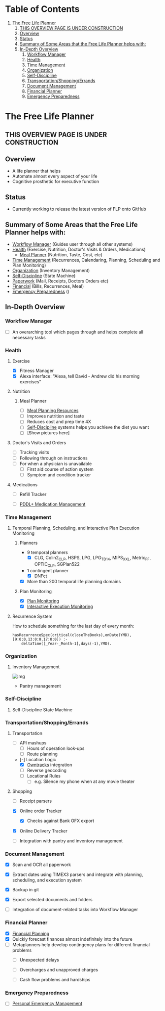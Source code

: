 
# Table of Contents

1.  [The Free Life Planner](#orgf8f6537)
    1.  [THIS OVERVIEW PAGE IS UNDER CONSTRUCTION](#orgb81e46a)
    2.  [Overview](#org69322db)
    3.  [Status](#org0d7becb)
    4.  [Summary of Some Areas that the Free Life Planner helps with:](#orgc18d192)
    5.  [In-Depth Overview](#org3fd0b58)
        1.  [Workflow Manager](#org0b72a13)
        2.  [Health](#org8cff8c2)
        3.  [Time Management](#org475700b)
        4.  [Organization](#org703edd0)
        5.  [Self-Discipline](#org459b840)
        6.  [Transportation/Shopping/Errands](#orgc91d92f)
        7.  [Document Management](#orgc45d4cf)
        8.  [Financial Planner](#orgf68515e)
        9.  [Emergency Preparedness](#org32a28a2)


<a id="orgf8f6537"></a>

# The Free Life Planner


<a id="orgb81e46a"></a>

## THIS OVERVIEW PAGE IS UNDER CONSTRUCTION


<a id="org69322db"></a>

## Overview

-   A life planner that helps
-   Automate almost every aspect of your life
-   Cognitive prosthetic for executive function


<a id="org0d7becb"></a>

## Status

-   Currently working to release the latest version of FLP onto GitHub


<a id="orgc18d192"></a>

## Summary of Some Areas that the Free Life Planner helps with:

-   [Workflow Manager](#org0b72a13) (Guides user through all other systems)
-   [Health](#org8cff8c2) (Exercise, Nutrition, Doctor's Visits & Orders, Medications)
    -   [Meal Planner](#org81df144) (Nutrition, Taste, Cost, etc)
-   [Time Management](#org475700b) (Recurrences, Calendaring, Planning, Scheduling and Plan Monitoring)
-   [Organization](#org703edd0) (Inventory Management)
-   [Self-Discipline](#org459b840) (State Machine)
-   [Paperwork](#orgc45d4cf) (Mail, Receipts, Doctors Orders etc)
-   [Financial](#orgf68515e) (Bills, Recurrences, Meal)
-   [Emergency Preparedness](#org32a28a2) ()


<a id="org3fd0b58"></a>

## In-Depth Overview


<a id="org0b72a13"></a>

### Workflow Manager

-   [ ] An overarching tool which pages through and helps complete all necessary tasks


<a id="org8cff8c2"></a>

### Health

1.  Exercise

    -   [X] Fitness Manager
    -   [X] Alexa interface: "Alexa, tell David - Andrew did his morning exercises"

2.  Nutrition

    1.  Meal Planner
    
        -   [ ] [Meal Planning Resources](https://frdcsa.org/~andrewdo/WebWiki/MealPlanningResources.html)
        -   [ ] Improves nutrition and taste
        -   [ ] Reduces cost and prep time 4X
        -   [ ] [Self-Discipline](#org459b840) systems helps you achieve the diet you want
        -   [ ] [Show pictures here]

3.  Doctor's Visits and Orders

    -   [ ] Tracking visits
    -   [ ] Following through on instructions
    -   [ ] For when a physician is unavailable
        -   [ ] First aid course of action system
        -   [ ] Symptom and condition tracker

4.  Medications

    -   [ ] Refill Tracker
    -   [ ] [PDDL+ Medication Management](https://github.com/fareskalaboud/PDDLPlusBenchmarkDomains)


<a id="org475700b"></a>

### Time Management

1.  Temporal Planning, Scheduling, and Interactive Plan Execution Monitoring

    1.  Planners
    
        -   9 temporal planners
            -   [X] CLG, Colin2<sub>CLP</sub>, HSPS, LPG, LPG<sub>TD</sub><sub>1</sub><sub>4</sub>, MIPS<sub>XXL</sub>, Metric<sub>FF</sub>, OPTIC<sub>CLP</sub>, SGPlan522
        -   1 contingent planner
            -   [X] DNFct
        -   [X] More than 200 temporal life planning domains
    
    2.  Plan Monitoring
    
        -   [X] [Plan Monitoring](https://github.com/aindilis/plan-monitor#readme)
        -   [X] [Interactive Execution Monitoring](https://frdcsa.org/~andrewdo/iem2-3.mp4)

2.  Recurrence System

    How to schedule something for the last day of every month:
    
        hasRecurrenceSpec(critical(closeTheBooks),onDate(YMD),[9:0:0,13:0:0,17:0:0]) :-
        	deltaTime([_Year-_Month-1],days(-1),YMD).


<a id="org703edd0"></a>

### Organization

1.  Inventory Management

    ![img](https://frdcsa.org/~andrewdo/projects/flp-screencaps/14.jpg)
    
    -   Pantry management


<a id="org459b840"></a>

### Self-Discipline

1.  Self-Discipline State Machine


<a id="orgc91d92f"></a>

### Transportation/Shopping/Errands

1.  Transportation

    -   [ ] API mashups
        -   [ ] Hours of operation look-ups
        -   [ ] Route planning
    -   [-] Location Logic
        -   [X] [Owntracks](https://owntracks.org/) integration
        -   [ ] Reverse geocoding
        -   [ ] Locational Rules
            -   [ ] e.g. Silence my phone when at any movie theater

2.  Shopping

    -   [ ] Receipt parsers
    -   [X] Online order Tracker
        -   [X] Checks against Bank OFX export
    -   [X] Online Delivery Tracker
    -   [ ] Integration with pantry and inventory management


<a id="orgc45d4cf"></a>

### Document Management

-   [X] Scan and OCR all paperwork
-   [X] Extract dates using TIMEX3 parsers and integrate with planning,
    scheduling, and execution system
-   [X] Backup in git
-   [X] Export selected documents and folders
-   [ ] Integration of document-related tasks into Workflow Manager


<a id="orgf68515e"></a>

### Financial Planner

-   [X] [Financial Planning](https://github.com/aindilis/financial-planning#readme)
-   [X] Quickly forecast finances almost indefinitely into the future
-   [ ] Metaplanners help develop contingency plans for different financial problems
    -   [ ] Unexpected delays
    -   [ ] Overcharges and unapproved charges
    -   [ ] Cash flow problems and hardships


<a id="org32a28a2"></a>

### Emergency Preparedness

-   [ ] [Personal Emergency Management](https://frdcsa.org/~andrewdo/ontolog-20220410-reduced.mp4)

